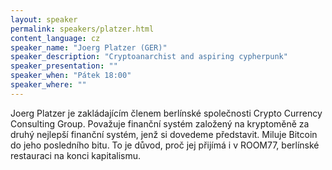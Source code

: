 ```yaml
---
layout: speaker
permalink: speakers/platzer.html
content_language: cz
speaker_name: "Joerg Platzer (GER)"
speaker_description: "Cryptoanarchist and aspiring cypherpunk"
speaker_presentation: ""
speaker_when: "Pátek 18:00"
speaker_where: ""
---
```


Joerg Platzer je zakládajícím členem berlínské společnosti Crypto Currency Consulting Group. Považuje finanční systém založený na kryptoměně za druhý nejlepší finanční systém, jenž si dovedeme představit. Miluje Bitcoin do jeho posledního bitu. To je důvod, proč jej přijímá i v ROOM77, berlínské restauraci na konci kapitalismu.
